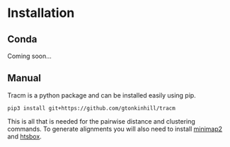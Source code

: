 # Installation

## Conda

Coming soon...

## Manual

Tracm is a python package and can be installed easily using pip. 

```
pip3 install git+https://github.com/gtonkinhill/tracm
```

This is all that is needed for the pairwise distance and clustering commands. To generate alignments you will also need to install [minimap2](https://github.com/lh3/minimap2) and [htsbox](https://github.com/lh3/htsbox).

